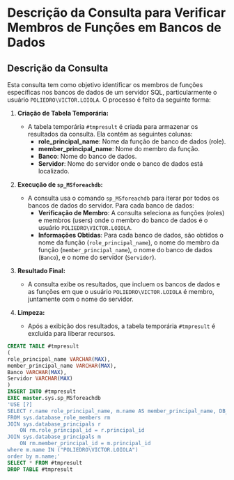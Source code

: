 
# Descrição da Consulta para Verificar Membros de Funções em Bancos de Dados

## Descrição da Consulta

Esta consulta tem como objetivo identificar os membros de funções específicas nos bancos de dados de um servidor SQL, particularmente o usuário `POLIEDRO\VICTOR.LOIOLA`. O processo é feito da seguinte forma:

1. **Criação de Tabela Temporária:**
   - A tabela temporária `#tmpresult` é criada para armazenar os resultados da consulta. Ela contém as seguintes colunas:
     - **role_principal_name**: Nome da função de banco de dados (role).
     - **member_principal_name**: Nome do membro da função.
     - **Banco**: Nome do banco de dados.
     - **Servidor**: Nome do servidor onde o banco de dados está localizado.

2. **Execução de `sp_MSforeachdb`:**
   - A consulta usa o comando `sp_MSforeachdb` para iterar por todos os bancos de dados do servidor. Para cada banco de dados:
     - **Verificação de Membro**: A consulta seleciona as funções (roles) e membros (users) onde o membro do banco de dados é o usuário `POLIEDRO\VICTOR.LOIOLA`.
     - **Informações Obtidas**: Para cada banco de dados, são obtidos o nome da função (`role_principal_name`), o nome do membro da função (`member_principal_name`), o nome do banco de dados (`Banco`), e o nome do servidor (`Servidor`).

3. **Resultado Final:**
   - A consulta exibe os resultados, que incluem os bancos de dados e as funções em que o usuário `POLIEDRO\VICTOR.LOIOLA` é membro, juntamente com o nome do servidor.

4. **Limpeza:**
   - Após a exibição dos resultados, a tabela temporária `#tmpresult` é excluída para liberar recursos.

```SQL
CREATE TABLE #tmpresult
(
role_principal_name VARCHAR(MAX),
member_principal_name VARCHAR(MAX),
Banco VARCHAR(MAX),
Servidor VARCHAR(MAX)
)
INSERT INTO #tmpresult
EXEC master.sys.sp_MSforeachdb 
'USE [?]
SELECT r.name role_principal_name, m.name AS member_principal_name, DB_NAME() AS Banco, @@servername AS Servidor
FROM sys.database_role_members rm 
JOIN sys.database_principals r 
    ON rm.role_principal_id = r.principal_id
JOIN sys.database_principals m 
    ON rm.member_principal_id = m.principal_id
where m.name IN ("POLIEDRO\VICTOR.LOIOLA")
order by m.name;'
SELECT * FROM #tmpresult
DROP TABLE #tmpresult
```